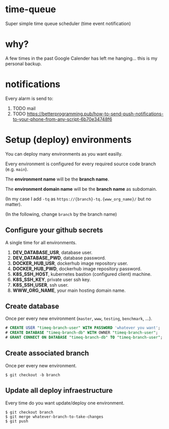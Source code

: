 # time-queue

Super simple time queue scheduler (time event notification)

# why?

A few times in the past Google Calender has left me hanging... this is my personal backup.

# notifications

Every alarm is send to:

1. TODO mail
1. TODO https://betterprogramming.pub/how-to-send-push-notifications-to-your-phone-from-any-script-6b70e34748f6

# Setup (deploy) environments

You can deploy many environments as you want easilly.

Every environment is configured for every required source code branch (e.g. `main`).

The **environment name** will be the **branch name**.

The **environment domain name** will be the **branch name** as subdomain.

(In my case I add `-tq` as `https://{branch}-tq.{www_org_name}/` but no matter).

(In the following, change `branch` by the branch name)

## Configure your github secrets

A single time for all environments.

1. **DEV_DATABASE_USR**, database user.
1. **DEV_DATABASE_PWD**, database password.
1. **DOCKER_HUB_USR**, dockerhub image repository user.
1. **DOCKER_HUB_PWD**, dockerhub image repository password.
1. **K8S_SSH_HOST**, kubernetes bastion (configured client) machine.
1. **K8S_SSH_KEY**, private user ssh key.
1. **K8S_SSH_USER**, ssh user.
1. **WWW_ORG_NAME**, your main hosting domain name.

## Create database

Once per every new environment (`master`, `www`, `testing`, `benchmark`, ...).

```sql
# CREATE USER "timeq-branch-user" WITH PASSWORD 'whatever you want';
# CREATE DATABASE "timeq-branch-db" WITH OWNER "timeq-branch-user";
# GRANT CONNECT ON DATABASE "timeq-branch-db" TO "timeq-branch-user";
```

## Create associated branch

Once per every new environment.

```shell script
$ git checkout -b branch
```

## Update all deploy infraestructure

Every time do you want update/deploy one environment.

```shell script
$ git checkout branch
$ git merge whatever-branch-to-take-changes
$ git push
```

